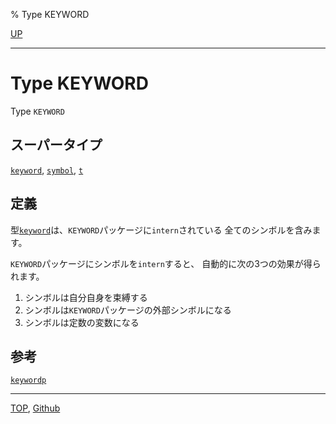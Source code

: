 % Type KEYWORD

[UP](10.2.html)  

---

# Type **KEYWORD**


Type `KEYWORD`


## スーパータイプ

[`keyword`](10.2.keyword.html),
[`symbol`](10.2.symbol.html),
[`t`](4.4.t-system-class.html)


## 定義

型[`keyword`](10.2.keyword.html)は、`KEYWORD`パッケージに`intern`されている
全てのシンボルを含みます。

`KEYWORD`パッケージにシンボルを`intern`すると、
自動的に次の3つの効果が得られます。

1. シンボルは自分自身を束縛する
2. シンボルは`KEYWORD`パッケージの外部シンボルになる
3. シンボルは定数の変数になる

## 参考

[`keywordp`](10.2.keywordp.html)


---
[TOP](index.html),  [Github](https://github.com/nptcl/npt-japanese)

